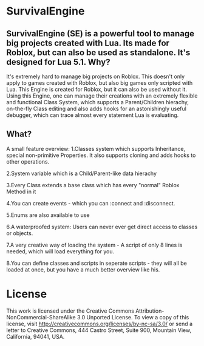 SurvivalEngine
===
SurvivalEngine (SE) is a powerful tool to manage big projects created with Lua. Its made for Roblox, but can also be used as standalone. It's designed for Lua 5.1.
Why?
---
It's extremely hard to manage big projects on Roblox. This doesn't only apply to games created with Roblox, but also big games only scripted with Lua. This Engine is created for Roblox, but it can also be used without it. Using this Engine, one can manage their creations with an extremely flexible and functional Class System, which supports a Parent/Children hierachy, on-the-fly Class editing and also adds hooks for an astonishingly useful debugger, which can trace almost every statement Lua is evaluating.

What?
---
A small feature overview:
1.Classes system which supports Inheritance, special non-primitive Properties. It also supports cloning and adds hooks to other operations.

2.System variable which is a Child/Parent-like data hierachy

3.Every Class extends a base class which has every "normal" Roblox Method in it

4.You can create events - which you can :connect and :disconnect.

5.Enums are also available to use

6.A waterproofed system: Users can never ever get direct access to classes or objects.

7.A very creative way of loading the system - A script of only 8 lines is needed, which will load everything for you.

8.You can define classes and scripts in seperate scripts - they will all be loaded at once, but you have a much better overview like his.

License 
===
This work is licensed under the Creative Commons Attribution-NonCommercial-ShareAlike 3.0 Unported License. To view a copy of this license, visit http://creativecommons.org/licenses/by-nc-sa/3.0/ or send a letter to Creative Commons, 444 Castro Street, Suite 900, Mountain View, California, 94041, USA.